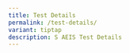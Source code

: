 ```yaml
---
title: Test Details
permalink: /test-details/
variant: tiptap
description: S AEIS Test Details
---
```

